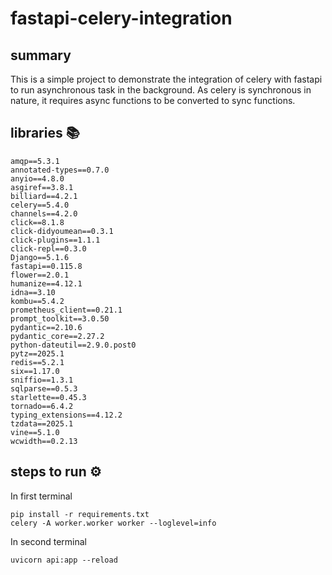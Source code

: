 # fastapi-celery-integration

## summary
This is a simple project to demonstrate the integration of celery with fastapi to run asynchronous task in the background. As celery is synchronous in nature, it requires async functions to be converted to sync functions. 


## libraries :books:

```
amqp==5.3.1
annotated-types==0.7.0
anyio==4.8.0
asgiref==3.8.1
billiard==4.2.1
celery==5.4.0
channels==4.2.0
click==8.1.8
click-didyoumean==0.3.1
click-plugins==1.1.1
click-repl==0.3.0
Django==5.1.6
fastapi==0.115.8
flower==2.0.1
humanize==4.12.1
idna==3.10
kombu==5.4.2
prometheus_client==0.21.1
prompt_toolkit==3.0.50
pydantic==2.10.6
pydantic_core==2.27.2
python-dateutil==2.9.0.post0
pytz==2025.1
redis==5.2.1
six==1.17.0
sniffio==1.3.1
sqlparse==0.5.3
starlette==0.45.3
tornado==6.4.2
typing_extensions==4.12.2
tzdata==2025.1
vine==5.1.0
wcwidth==0.2.13
```

## steps to run :gear:
In first terminal
```
pip install -r requirements.txt
celery -A worker.worker worker --loglevel=info
```

In second terminal
```
uvicorn api:app --reload
```

